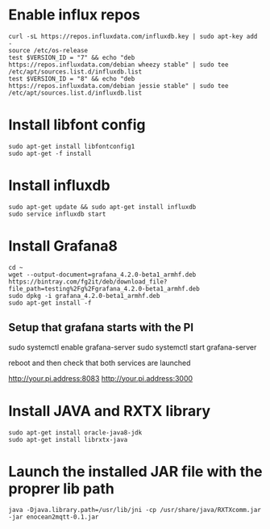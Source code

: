 # Enable influx repos

```
curl -sL https://repos.influxdata.com/influxdb.key | sudo apt-key add -
source /etc/os-release
test $VERSION_ID = "7" && echo "deb https://repos.influxdata.com/debian wheezy stable" | sudo tee /etc/apt/sources.list.d/influxdb.list
test $VERSION_ID = "8" && echo "deb https://repos.influxdata.com/debian jessie stable" | sudo tee /etc/apt/sources.list.d/influxdb.list
```

# Install libfont config

```
sudo apt-get install libfontconfig1
sudo apt-get -f install
```

# Install influxdb

```
sudo apt-get update && sudo apt-get install influxdb
sudo service influxdb start
```

# Install Grafana8
```
cd ~
wget --output-document=grafana_4.2.0-beta1_armhf.deb https://bintray.com/fg2it/deb/download_file?file_path=testing%2Fg%2Fgrafana_4.2.0-beta1_armhf.deb
sudo dpkg -i grafana_4.2.0-beta1_armhf.deb
sudo apt-get install -f
```

## Setup that grafana starts with the PI
sudo systemctl enable grafana-server
sudo systemctl start grafana-server

reboot and then check that both services are launched

http://your.pi.address:8083
http://your.pi.address:3000

# Install JAVA and RXTX library
```
sudo apt-get install oracle-java8-jdk
sudo apt-get install librxtx-java
```

# Launch the installed JAR file with the proprer lib path
```
java -Djava.library.path=/usr/lib/jni -cp /usr/share/java/RXTXcomm.jar -jar enocean2mqtt-0.1.jar
```
